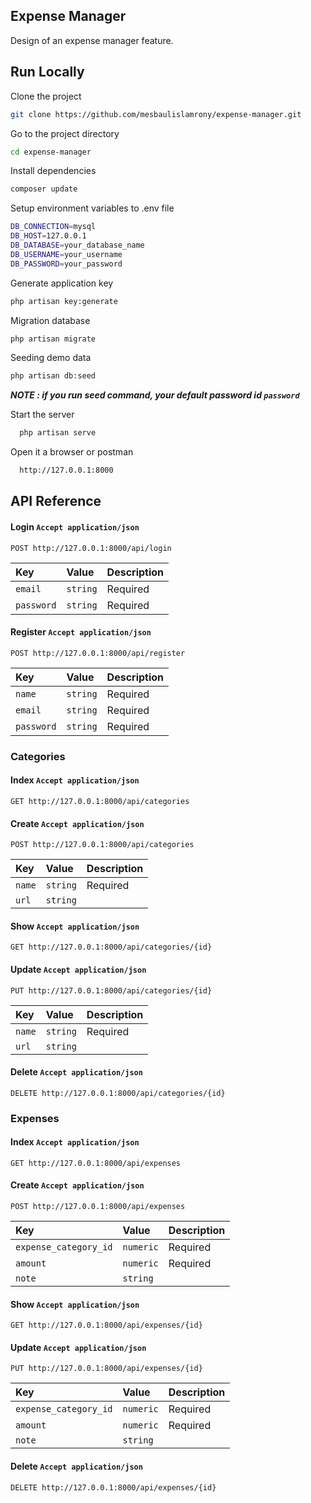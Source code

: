 ## Expense Manager

Design of an expense manager feature.

## Run Locally

Clone the project
```bash
git clone https://github.com/mesbaulislamrony/expense-manager.git
```  

Go to the project directory
```bash
cd expense-manager
```

Install dependencies
```bash
composer update
```

Setup environment variables to .env file
```bash
DB_CONNECTION=mysql
DB_HOST=127.0.0.1
DB_DATABASE=your_database_name
DB_USERNAME=your_username
DB_PASSWORD=your_password
```

Generate application key
```bash
php artisan key:generate
```

Migration database
```bash
php artisan migrate
```

Seeding demo data
```bash
php artisan db:seed
```
**_NOTE : if you run seed command, your default password id `password`_**

Start the server
```bash
  php artisan serve
```

Open it a browser or postman
```bash
  http://127.0.0.1:8000
```

## API Reference

#### Login `Accept application/json`
```http
POST http://127.0.0.1:8000/api/login
```

| Key | Value     | Description                |
| :-------- | :------- | :-------------------- |
| `email` | `string` | Required |
| `password` | `string` | Required |

#### Register `Accept application/json`
```http
POST http://127.0.0.1:8000/api/register
```

| Key | Value     | Description                |
| :-------- | :------- | :-------------------- |
| `name` | `string` | Required |
| `email` | `string` | Required |
| `password` | `string` | Required |


### Categories

#### Index `Accept application/json`
```http
GET http://127.0.0.1:8000/api/categories
```

#### Create `Accept application/json`
```http
POST http://127.0.0.1:8000/api/categories
```
| Key | Value     | Description                |
| :-------- | :------- | :-------------------- |
| `name` | `string` | Required |
| `url` | `string` |  |

#### Show `Accept application/json`
```http
GET http://127.0.0.1:8000/api/categories/{id}
```

#### Update `Accept application/json`
```http
PUT http://127.0.0.1:8000/api/categories/{id}
```
| Key | Value     | Description                |
| :-------- | :------- | :-------------------- |
| `name` | `string` | Required |
| `url` | `string` |  |

#### Delete `Accept application/json`
```http
DELETE http://127.0.0.1:8000/api/categories/{id}
```


### Expenses

#### Index `Accept application/json`
```http
GET http://127.0.0.1:8000/api/expenses
```

#### Create `Accept application/json`
```http
POST http://127.0.0.1:8000/api/expenses
```
| Key | Value     | Description                |
| :-------- | :------- | :-------------------- |
| `expense_category_id` | `numeric` | Required |
| `amount` | `numeric` | Required |
| `note` | `string` |  |

#### Show `Accept application/json`
```http
GET http://127.0.0.1:8000/api/expenses/{id}
```

#### Update `Accept application/json`
```http
PUT http://127.0.0.1:8000/api/expenses/{id}
```
| Key | Value     | Description                |
| :-------- | :------- | :-------------------- |
| `expense_category_id` | `numeric` | Required |
| `amount` | `numeric` | Required |
| `note` | `string` |  |

#### Delete `Accept application/json`
```http
DELETE http://127.0.0.1:8000/api/expenses/{id}
```